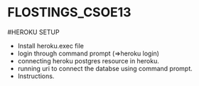 # FLOSTINGS_CSOE13








#HEROKU SETUP
- Install heroku.exec file
- login through command prompt (=>heroku login)
- connecting heroku postgres resource in heroku.
- running uri to connect the databse using command prompt.
- Instructions.
